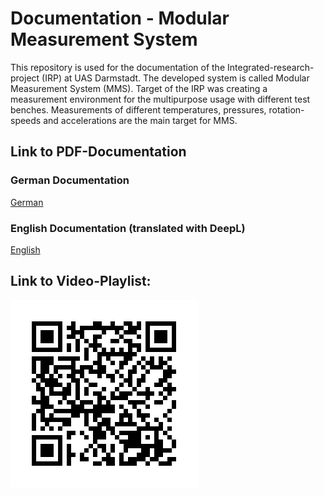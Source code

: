 # Documentation - Modular Measurement System
This repository is used for the documentation of the Integrated-research-project (IRP) at UAS Darmstadt. The developed system is called Modular Measurement System (MMS).
Target of the IRP was creating a measurement environment for the multipurpose usage with different test benches.  Measurements of different temperatures, pressures, 
rotation-speeds and accelerations are the main target for MMS. 

## Link to PDF-Documentation
### German Documentation
[German](/documentation/IRP_Documentation_Steffen-Raab_DE.pdf)

### English Documentation (translated with DeepL)
[English](/documentation/IRP_Documentation_Steffen-Raab_EN.pdf)

## Link to Video-Playlist:
![Verlinkung zur YT Playlist](/images/YouTube_Playlist.png)
